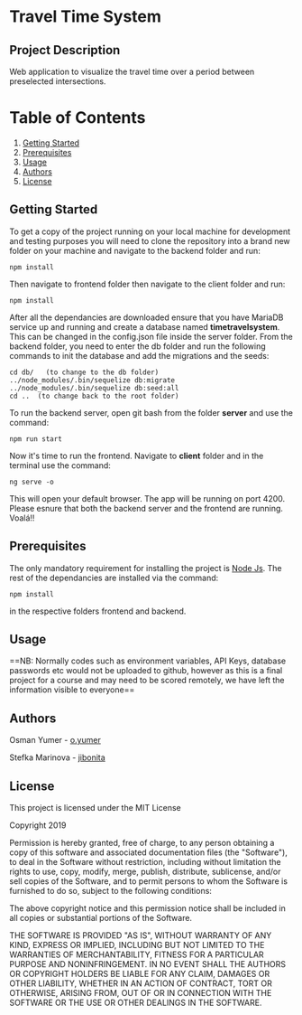 # Travel Time System

## Project Description
Web application to visualize the travel time over a period between preselected intersections.

# Table of Contents

1. [Getting Started](#gettingStarted)
2. [Prerequisites](#Prerequisites)
3. [Usage](#usage)
4. [Authors](#authors)
5. [License](#license)

## Getting Started <a name="gettingStarted"></a>
To get a copy of the project running on your local machine for development and testing purposes you will need to clone the repository into a brand new folder on your machine and navigate to the backend folder and run:
```
npm install
```
Then navigate to frontend folder then navigate to the client folder and run:
```
npm install
```
After all the dependancies are downloaded ensure that you have MariaDB service up and running and create a database named **timetravelsystem**. This can be changed in the config.json file inside the server folder. From the backend folder, you need to enter the db folder and run the following commands to init the database and add the migrations and the seeds:
```
cd db/   (to change to the db folder)
../node_modules/.bin/sequelize db:migrate
../node_modules/.bin/sequelize db:seed:all
cd ..  (to change back to the root folder)
```
To run the backend server, open git bash from the folder **server**  and use the command:
```
npm run start
```
Now it's time to run the frontend. Navigate to **client** folder and in the terminal use the command:
```
ng serve -o
```
This will open your default browser. The app will be running on port 4200.
Please esnure that both the backend server and the frontend are running.
Voalá!!
## Prerequisites <a name ="Prerequisites"></a>

The only mandatory requirement for installing the project is [Node Js](https://nodejs.org/dist/v8.11.1/node-v8.11.1-x64.msi). The rest of the dependancies are installed via the command:

```
npm install
```
in the respective folders frontend and backend.

## Usage <a name ="Usage"></a>
==NB: Normally codes such as environment variables, API Keys, database passwords etc would not be uploaded to github, however as this is a final project for a course and may need to be scored remotely, we have left the information visible to everyone==




## Authors<a name ="authors"></a>

Osman Yumer   - [o.yumer](#https://gitlab.com/o.yumer) 

Stefka Marinova - [jibonita](#https://gitlab.com/jibonita)

## License<a name ="license"></a>

This project is licensed under the MIT License

  

Copyright 2019

  

Permission is hereby granted, free of charge, to any person obtaining a copy of this software and associated documentation files (the "Software"), to deal in the Software without restriction, including without limitation the rights to use, copy, modify, merge, publish, distribute, sublicense, and/or sell copies of the Software, and to permit persons to whom the Software is furnished to do so, subject to the following conditions:

  

The above copyright notice and this permission notice shall be included in all copies or substantial portions of the Software.

  

THE SOFTWARE IS PROVIDED "AS IS", WITHOUT WARRANTY OF ANY KIND, EXPRESS OR IMPLIED, INCLUDING BUT NOT LIMITED TO THE WARRANTIES OF MERCHANTABILITY, FITNESS FOR A PARTICULAR PURPOSE AND NONINFRINGEMENT. IN NO EVENT SHALL THE AUTHORS OR COPYRIGHT HOLDERS BE LIABLE FOR ANY CLAIM, DAMAGES OR OTHER LIABILITY, WHETHER IN AN ACTION OF CONTRACT, TORT OR OTHERWISE, ARISING FROM, OUT OF OR IN CONNECTION WITH THE SOFTWARE OR THE USE OR OTHER DEALINGS IN THE SOFTWARE.


 